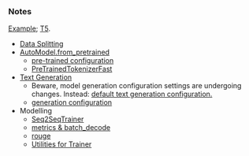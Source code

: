 <br>

### Notes

[Example](https://huggingface.co/docs/transformers/tasks/summarization); [T5](https://huggingface.co/google-t5).
* [Data Splitting](https://huggingface.co/docs/datasets/v2.20.0/en/package_reference/main_classes#datasets.Dataset.train_test_split)
* [AutoModel.from_pretrained](https://huggingface.co/docs/transformers/v4.42.0/en/model_doc/auto#transformers.AutoModel.from_pretrained)
    * [pre-trained configuration](https://huggingface.co/docs/transformers/v4.42.0/en/main_classes/configuration#transformers.PretrainedConfig)
    * [PreTrainedTokenizerFast](https://huggingface.co/docs/transformers/v4.42.0/en/main_classes/tokenizer#transformers.PreTrainedTokenizerFast)
* [Text Generation](https://huggingface.co/docs/transformers/main_classes/text_generation)
    * Beware, model generation configuration settings are undergoing changes.  Instead: [default text generation configuration.](https://huggingface.co/docs/transformers/generation_strategies#default-text-generation-configuration)
    * [generation configuration](https://huggingface.co/docs/transformers/v4.42.0/en/main_classes/text_generation#transformers.GenerationConfig)
* Modelling
    * [Seq2SeqTrainer](https://huggingface.co/docs/transformers/v4.42.0/en/main_classes/trainer#transformers.Seq2SeqTrainer)
    * [metrics & batch_decode](https://huggingface.co/docs/transformers/main_classes/tokenizer#transformers.PreTrainedTokenizer.batch_decode)
    * [rouge](https://huggingface.co/spaces/evaluate-metric/rouge)
    * [Utilities for Trainer](https://huggingface.co/docs/transformers/v4.42.0/en/internal/trainer_utils#transformers.EvalPrediction)

<br>
<br>

<br>
<br>

<br>
<br>

<br>
<br>

